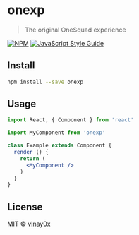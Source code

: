 # onexp

> The original OneSquad experience

[![NPM](https://img.shields.io/npm/v/onexp.svg)](https://www.npmjs.com/package/onexp) [![JavaScript Style Guide](https://img.shields.io/badge/code_style-standard-brightgreen.svg)](https://standardjs.com)

## Install

```bash
npm install --save onexp
```

## Usage

```jsx
import React, { Component } from 'react'

import MyComponent from 'onexp'

class Example extends Component {
  render () {
    return (
      <MyComponent />
    )
  }
}
```

## License

MIT © [vinay0x](https://github.com/vinay0x)
